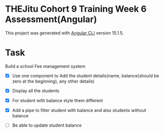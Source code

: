 # THEJitu Cohort 9 Training Week 6 Assessment(Angular)

This project was generated with [Angular CLI](https://github.com/angular/angular-cli) version 15.1.5.

# Task
Build a school Fee management system
- [x] Use one component to Add the student details(name, balance(should be zero at the beginning), any
other details)
- [x] Display all the students
- [x] For student with balance style them different
- [x] Add a pipe to filter student with balance and also students without balance
- [ ] Be able to update student balance
 